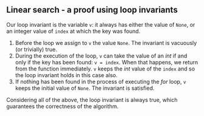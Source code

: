 ## Linear search - a proof using loop invariants

Our loop invariant is the variable `v`: it always has either the value
of `None`, or an integer value of `index` at which the key was found.

1. Before the loop we assign to `v` the value `None`. The invariant is
vacuously (or trivially) true.
2. During the execution of the loop, `v` can take the value of an
*int* if and only if the key has been found: `v = index`. When that
happens, we return from the function immediately. `v` keeps the *int*
value of the `index` and so the loop invariant holds in this case
also.
3. If nothing has been found in the process of executing the *for*
loop, `v` keeps the initial value of `None`. The invariant is
satisfied.

Considering all of the above, the loop invariant is always true, which
guarantees the correctness of the algorithm.
